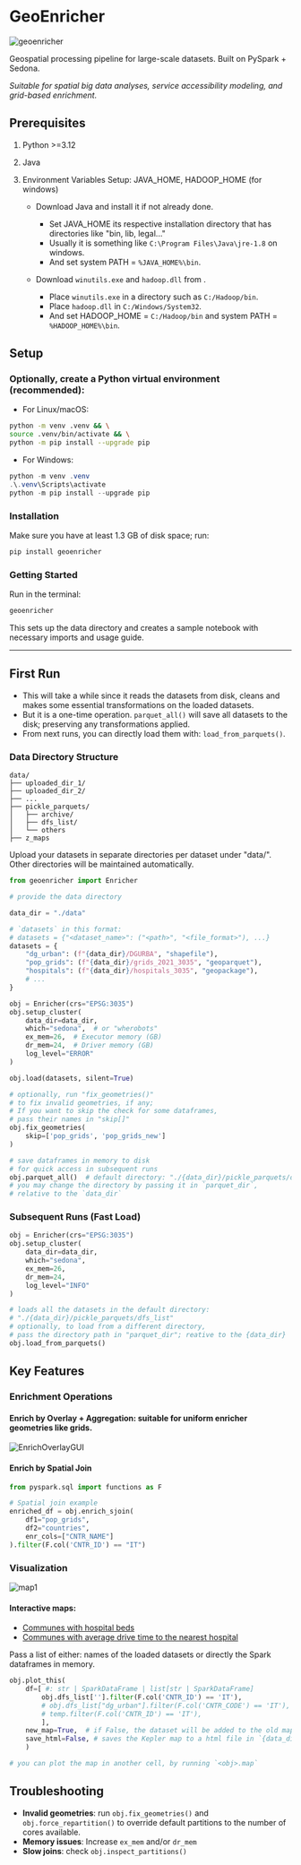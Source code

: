 # GeoEnricher 

![geoenricher](.media_assets/logo.png)

Geospatial processing pipeline for large-scale datasets. Built on PySpark + Sedona.

*Suitable for spatial big data analyses, service accessibility modeling, and grid-based enrichment.*

## Prerequisites

1. Python >=3.12
2. Java
3. Environment Variables Setup: JAVA_HOME, HADOOP_HOME (for windows)

    - Download Java and install it if not already done.
        - Set JAVA_HOME its respective installation directory that has directories like "bin, lib, legal..."
        - Usually it is something like `C:\Program Files\Java\jre-1.8` on windows.
        - And set system PATH = `%JAVA_HOME%\bin`.

    - Download `winutils.exe` and `hadoop.dll` from .
        - Place `winutils.exe` in a directory such as `C:/Hadoop/bin`.
        - Place `hadoop.dll` in `C:/Windows/System32`.
        - And set HADOOP_HOME = `C:/Hadoop/bin` and system PATH = `%HADOOP_HOME%\bin`.


## Setup

### Optionally, create a Python virtual environment (recommended):

- For Linux/macOS:
```bash
python -m venv .venv && \
source .venv/bin/activate && \
python -m pip install --upgrade pip
```
- For Windows:
```powershell
python -m venv .venv
.\.venv\Scripts\activate
python -m pip install --upgrade pip
```

### Installation
Make sure you have at least 1.3 GB of disk space; run:
```bash 
pip install geoenricher
```

### Getting Started
Run in the terminal:
```bash
geoenricher
```

This sets up the data directory and creates a sample notebook with necessary imports and usage guide.

---
## First Run

- This will take a while since it reads the datasets from disk, cleans and makes some essential transformations on the loaded datasets.
- But it is a one-time operation. `parquet_all()` will save all datasets to the disk; 
preserving any transformations applied.
- From next runs, you can directly load them with: `load_from_parquets()`.

### Data Directory Structure
```
data/
├── uploaded_dir_1/
├── uploaded_dir_2/
├── ...
├── pickle_parquets/
│   ├── archive/
│   ├── dfs_list/
│   └── others
├── z_maps
```

Upload your datasets in separate directories per dataset under "data/".
Other directories will be maintained automatically.

```python
from geoenricher import Enricher

# provide the data directory

data_dir = "./data"

# `datasets` in this format: 
# datasets = {"<dataset_name>": ("<path>", "<file_format>"), ...}
datasets = {
    "dg_urban": (f"{data_dir}/DGURBA", "shapefile"),
    "pop_grids": (f"{data_dir}/grids_2021_3035", "geoparquet"),
    "hospitals": (f"{data_dir}/hospitals_3035", "geopackage"),
    # ...
}

obj = Enricher(crs="EPSG:3035")
obj.setup_cluster(
    data_dir=data_dir,
    which="sedona",  # or "wherobots"
    ex_mem=26,  # Executor memory (GB)
    dr_mem=24,  # Driver memory (GB)
    log_level="ERROR"
)

obj.load(datasets, silent=True)

# optionally, run "fix_geometries()" 
# to fix invalid geometries, if any; 
# If you want to skip the check for some dataframes, 
# pass their names in "skip[]"
obj.fix_geometries(
    skip=['pop_grids', 'pop_grids_new']
)

# save dataframes in memory to disk 
# for quick access in subsequent runs
obj.parquet_all()  # default directory: "./{data_dir}/pickle_parquets/dfs_list"
# you may change the directory by passing it in `parquet_dir`,
# relative to the `data_dir`
```

### Subsequent Runs (Fast Load)
```python
obj = Enricher(crs="EPSG:3035")
obj.setup_cluster(
    data_dir=data_dir, 
    which="sedona", 
    ex_mem=26,
    dr_mem=24,
    log_level="INFO"
)

# loads all the datasets in the default directory:
# "./{data_dir}/pickle_parquets/dfs_list"
# optionally, to load from a different directory,
# pass the directory path in "parquet_dir"; reative to the {data_dir}
obj.load_from_parquets()
```

## Key Features

### Enrichment Operations

#### Enrich by Overlay + Aggregation: suitable for uniform enricher geometries like grids.

![EnrichOverlayGUI](.media_assets/EnrichoverlayGUI.png)

#### Enrich by Spatial Join

```python
from pyspark.sql import functions as F

# Spatial join example
enriched_df = obj.enrich_sjoin(
    df1="pop_grids",
    df2="countries",
    enr_cols=["CNTR_NAME"]
).filter(F.col('CNTR_ID') == "IT")
```

### Visualization

![map1](.media_assets/map1.png)

#### Interactive maps:
- [Communes with hospital beds](.media_assets/maps/municipalities_beds_ratio_DGURBAN.html)
- [Communes with average drive time to the nearest hospital](.media_assets/maps/comuni_dist_hospitals_beds.html)

Pass a list of either: names of the loaded datasets or directly the Spark dataframes in memory.

```python
obj.plot_this(
    df=[ #: str | SparkDataFrame | list[str | SparkDataFrame]
        obj.dfs_list[''].filter(F.col('CNTR_ID') == 'IT'),
        # obj.dfs_list["dg_urban"].filter(F.col('CNTR_CODE') == 'IT'),
        # temp.filter(F.col('CNTR_ID') == 'IT'),
        ],  
    new_map=True,  # if False, the dataset will be added to the old map (if it exists, or else, makes a new one)
    save_html=False, # saves the Kepler map to a html file in `{data_dir}/z_maps`
    )

# you can plot the map in another cell, by running `<obj>.map`

```


## Troubleshooting

- **Invalid geometries**: run `obj.fix_geometries()` and `obj.force_repartition()` to override default partitions to the number of cores available.
- **Memory issues**: Increase `ex_mem` and/or `dr_mem`
- **Slow joins**: check `obj.inspect_partitions()`

